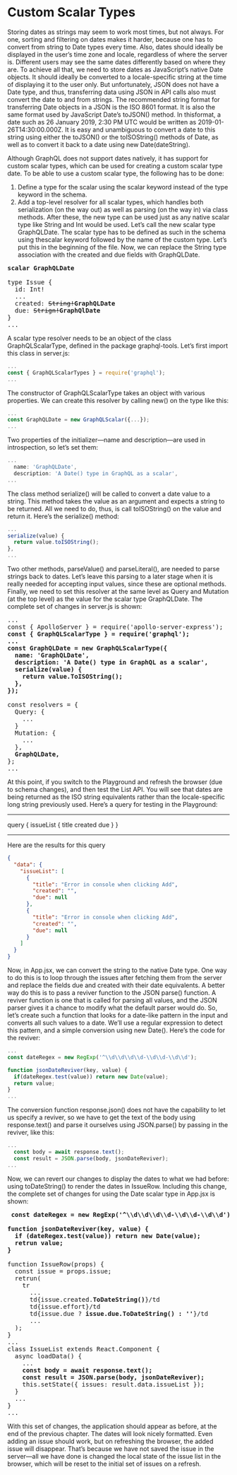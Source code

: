 # Custom Scalar Types

Storing dates as strings may seem to work most times, but not always. For one, sorting and filtering on dates makes it harder, because one has to convert from string to Date types every time. Also, dates should ideally be displayed in the user’s time zone and locale, regardless of where the server is. Different users may see the same dates differently based on where they are.
To achieve all that, we need to store dates as JavaScript’s native Date objects. It should ideally be
converted to a locale-specific string at the time of displaying it to the user only. But unfortunately, JSON does not have a Date type, and thus, transferring data using JSON in API calls also must convert the date to and from strings.
The recommended string format for transferring Date objects in a JSON is the ISO 8601 format. It is also the same format used by JavaScript Date’s toJSON() method. In thisformat, a date such as 26 January 2019, 2:30 PM UTC would be written as 2019-01-26T14:30:00.000Z. It is easy and unambiguous to convert a date to this string using either the toJSON() or the toISOString() methods of Date, as well as to convert it back to a date using new Date(dateString).

Although GraphQL does not support dates natively, it has support for custom scalar types, which can be
used for creating a custom scalar type date. To be able to use a custom scalar type, the following has to be done:

1. Define a type for the scalar using the scalar keyword instead of the type keyword in the schema.
2. Add a top-level resolver for all scalar types, which handles both serialization (on the way out) as well as parsing (on the way in) via class methods.
After these, the new type can be used just as any native scalar type like String and Int would be used.
Let’s call the new scalar type GraphQLDate. The scalar type has to be defined as such in the schema using thescalar keyword followed by the name of the custom type. Let’s put this in the beginning of the file. Now, we can replace the String type association with the created and due fields with GraphQLDate. 

<pre>
<b>scalar GraphQLDate</b>

type Issue {
  id: Int!
  ...
  created: <del>String!</del><b>GraphQLDate</b>
  due: <del>Strign!</del><b>GraphQlDate</b>
}
...
</pre>

A scalar type resolver needs to be an object of the class GraphQLScalarType, defined in the package
graphql-tools. Let’s first import this class in server.js:

```js
...
const { GraphQLScalarTypes } = require('graphql');
...
```

The constructor of GraphQLScalarType takes an object with various properties. We can create this
resolver by calling new() on the type like this:

```js
...
const GraphQLDate = new GraphQLScalar({...});
...
```

Two properties of the initializer—name and description—are used in introspection, so let’s set them:

```js
...
  name: 'GraphQLDate',
  description: 'A Date() type in GraphQL as a scalar',
...
```

The class method serialize() will be called to convert a date value to a string. This method takes the
value as an argument and expects a string to be returned. All we need to do, thus, is call toISOString() on the value and return it. Here’s the serialize() method:

```js
...
serialize(value) {
  return value.toISOString();
},
...
```

Two other methods, parseValue() and parseLiteral(), are needed to parse strings back to dates. Let’s
leave this parsing to a later stage when it is really needed for accepting input values, since these are optional methods.
Finally, we need to set this resolver at the same level as Query and Mutation (at the top level) as the
value for the scalar type GraphQLDate. The complete set of changes in server.js is shown:

<pre>
...
const { ApolloServer } = require('apollo-server-express');
<b>const { GraphQLScalarType } = require('graphql');
...
const GraphQLDate = new GraphQLScalarType({
  name: 'GraphQLDate',
  description: 'A Date() type in GraphQL as a scalar',
  serialize(value) {
    return value.ToISOString();
  },
});
</b>
const resolvers = {
  Query: {
    ...
  }
  Mutation: {
    ...
  },
  <b>GraphQLDate,</b>
};
...
</pre>

At this point, if you switch to the Playground and refresh the browser (due to schema changes), and
then test the List API. You will see that dates are being returned as the ISO string equivalents rather than the locale-specific long string previously used. Here’s a query for testing in the Playground:
<hr>
query {
  issueList {
    title
    created
    due
  }
}
<hr>
Here are the results for this query

```json
{
  "data": {
    "issueList": [
      {
        "title": "Error in console when clicking Add",
        "created": "",
        "due": null
      },
      {
        "title": "Error in console when clicking Add",
        "created": "",
        "due": null
      }
    ]
  }
}
```

Now, in App.jsx, we can convert the string to the native Date type. One way to do this is to loop
through the issues after fetching them from the server and replace the fields due and created with their
date equivalents. A better way do this is to pass a reviver function to the JSON parse() function. A reviver function is one that is called for parsing all values, and the JSON parser gives it a chance to modify what the default parser would do.
So, let’s create such a function that looks for a date-like pattern in the input and converts all such values to a date. We’ll use a regular expression to detect this pattern, and a simple conversion using new Date(). Here’s the code for the reviver:

```js
...
const dateRegex = new RegExp('^\\d\\d\\d\\d-\\d\\d-\\d\\d');

function jsonDateReviver(key, value) {
  if(dateRegex.test(value)) return new Date(value);
  return value;
}
...
```

The conversion function response.json() does not have the capability to let us specify a reviver, so we
have to get the text of the body using response.text() and parse it ourselves using JSON.parse() by passing in the reviver, like this:

```js
...
  const body = await response.text();
  const result = JSON.parse(body, jsonDateReviver);
...
```

Now, we can revert our changes to display the dates to what we had before: using toDateString() to
render the dates in IssueRow. Including this change, the complete set of changes for using the Date scalar type in App.jsx is shown:

<pre>
<b> const dateRegex = new RegExp('^\\d\\d\\d\\d-\\d\\d-\\d\\d');

function jsonDateReviver(key, value) {
  if (dateRegex.test(value)) return new Date(value);
  retrun value;
}</b>

function IssueRow(props) {
  const issue = props.issue;
  retrun(
    tr
      ...
      td{issue.created.<b>ToDateString()</b>}/td
      td{issue.effort}/td
      td{issue.due ? <b>issue.due.ToDateString() : ''</b>}/td
      ...
  );
}
...
class IssueList extends React.Component {
  async loadData() {
    ...
    <b>const body = await response.text();
    const result = JSON.parse(body, jsonDateReviver);</b>
    this.setState({ issues: result.data.issueList }); 
  }
  ...
}
...
</pre>

With this set of changes, the application should appear as before, at the end of the previous chapter. The dates will look nicely formatted. Even adding an issue should work, but on refreshing the browser, the added issue will disappear. That’s because we have not saved the issue in the server—all we have done is changed the local state of the issue list in the browser, which will be reset to the initial set of issues on a refresh.